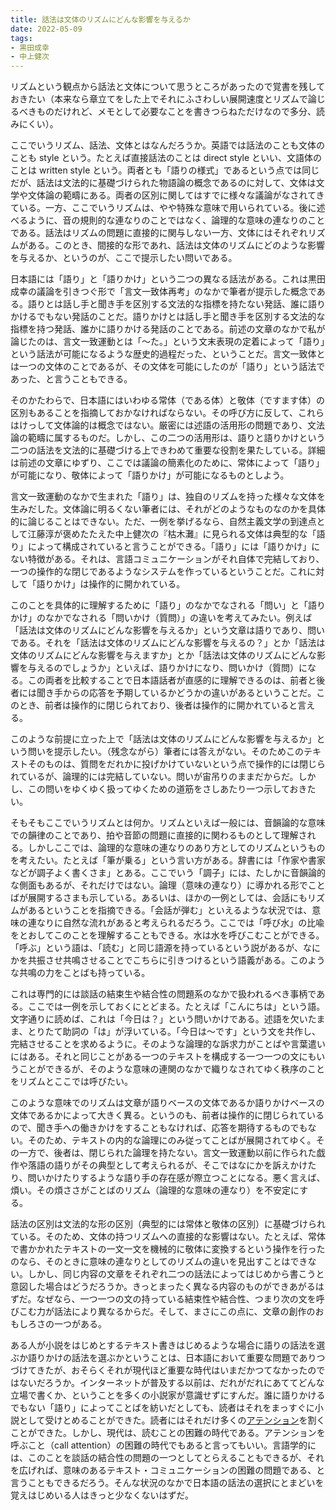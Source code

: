 ```yaml
---
title: 話法は文体のリズムにどんな影響を与えるか
date: 2022-05-09
tags:
- 黒田成幸
- 中上健次
---
```


リズムという観点から話法と文体について思うところがあったので覚書を残しておきたい（本来なら章立てをした上でそれにふさわしい展開速度とリズムで論じるべきものだけれど、メモとして必要なことを書きつらねただけなので多分、読みにくい）。

ここでいうリズム、話法、文体とはなんだろうか。英語では話法のことも文体のことも style という。たとえば直接話法のことは direct style といい、文語体のことは written style という。両者とも「語りの様式」であるという点では同じだが、話法は文法的に基礎づけられた物語論の概念であるのに対して、文体は文学や文体論の範疇にある。両者の区別に関してはすでに様々な議論がなされてきている。一方、ここでいうリズムは、やや特殊な意味で用いられている。後に述べるように、音の規則的な連なりのことではなく、論理的な意味の連なりのことである。話法はリズムの問題に直接的に関与しない一方、文体にはそれぞれリズムがある。このとき、間接的な形であれ、話法は文体のリズムにどのような影響を与えるか、というのが、ここで提示したい問いである。

日本語には「語り」と「語りかけ」という二つの異なる話法がある。これは黒田成幸の議論を引きつぐ形で「言文一致体再考」のなかで筆者が提示した概念である。語りとは話し手と聞き手を区別する文法的な指標を持たない発話、誰に語りかけるでもない発話のことだ。語りかけとは話し手と聞き手を区別する文法的な指標を持つ発話、誰かに語りかける発話のことである。前述の文章のなかで私が論じたのは、言文一致運動とは「〜た。」という文末表現の定着によって「語り」という話法が可能になるような歴史的過程だった、ということだ。言文一致体とは一つの文体のことであるが、その文体を可能にしたのが「語り」という話法であった、と言うこともできる。

そのかたわらで、日本語にはいわゆる常体（である体）と敬体（ですます体）の区別もあることを指摘しておかなければならない。その呼び方に反して、これらはけっして文体論的は概念ではない。厳密には述語の活用形の問題であり、文法論の範疇に属するものだ。しかし、この二つの活用形は、語りと語りかけという二つの話法を文法的に基礎づける上できわめて重要な役割を果たしている。詳細は前述の文章にゆずり、ここでは議論の簡素化のために、常体によって「語り」が可能になり、敬体によって「語りかけ」が可能になるものとしよう。

言文一致運動のなかで生まれた「語り」は、独自のリズムを持った様々な文体を生みだした。文体論に明るくない筆者には、それがどのようなものなのかを具体的に論じることはできない。ただ、一例を挙げるなら、自然主義文学の到達点として江藤淳が褒めたたえた中上健次の『枯木灘』に見られる文体は典型的な「語り」によって構成されていると言うことができる。「語り」には「語りかけ」にない特徴がある。それは、言語コミュニケーションがそれ自体で完結しており、一つの操作的な閉じであるようなシステムを作っているということだ。これに対して「語りかけ」は操作的に開かれている。

このことを具体的に理解するために「語り」のなかでなされる「問い」と「語りかけ」のなかでなされる「問いかけ（質問）」の違いを考えてみたい。例えば「話法は文体のリズムにどんな影響を与えるか」という文章は語りであり、問いである。それを「話法は文体のリズムにどんな影響を与えるの？」とか「話法は文体のリズムにどんな影響を与えますか」とか「話法は文体のリズムにどんな影響を与えるのでしょうか」といえば、語りかけになり、問いかけ（質問）になる。この両者を比較することで日本語話者が直感的に理解できるのは、前者と後者には聞き手からの応答を予期しているかどうかの違いがあるということだ。このとき、前者は操作的に閉じられており、後者は操作的に開かれていると言える。

このような前提に立った上で「話法は文体のリズムにどんな影響を与えるか」という問いを提示したい。（残念ながら）筆者には答えがない。そのためこのテキストそのものは、質問をだれかに投げかけていないという点で操作的には閉じられているが、論理的には完結していない。問いが宙吊りのままだからだ。しかし、この問いをゆくゆく扱ってゆくための道筋をさしあたり一つ示しておきたい。

そもそもここでいうリズムとは何か。リズムといえば一般には、音韻論的な意味での韻律のことであり、拍や音節の問題に直接的に関わるものとして理解される。しかしここでは、論理的な意味の連なりのあり方としてのリズムというものを考えたい。たとえば「筆が乗る」という言い方がある。辞書には「作家や書家などが調子よく書くさま」とある。ここでいう「調子」には、たしかに音韻論的な側面もあるが、それだけではない。論理（意味の連なり）に導かれる形でことばが展開するさまも示している。あるいは、ほかの一例としては、会話にもリズムがあるということを指摘できる。「会話が弾む」といえるような状況では、意味の連なりに自然な流れがあると考えられるだろう。ここでは「呼び水」の比喩をとおしてこのことを理解することもできる。水は水を呼びこむことができる。「呼ぶ」という語は、「読む」と同じ語源を持っているという説があるが、なにかを共振させ共鳴させることでこちらに引きつけるという語義がある。このような共鳴の力をことばも持っている。

これは専門的には談話の結束生や結合性の問題系のなかで扱われるべき事柄である。ここでは一例を示しておくにとどまる。たとえば「こんにちは」という語。文字通りに読めば、これは「今日は？」という問いかけである。述語を欠いたまま、とりたて助詞の「は」が浮いている。「今日は〜です」という文を共作し、完結させることを求めるように。そのような論理的な訴求力がことばや言葉遣いにはある。それと同じことがある一つのテキストを構成する一つ一つの文にもいうことができるが、そのような意味の連関のなかで織りなされてゆく秩序のことをリズムとここでは呼びたい。

このような意味でのリズムは文章が語りベースの文体であるか語りかけベースの文体であるかによって大きく異る。というのも、前者は操作的に閉じられているので、聞き手への働きかけをすることもなければ、応答を期待するものでもない。そのため、テキストの内的な論理にのみ従ってことばが展開されてゆく。その一方で、後者は、閉じられた論理を持たない。言文一致運動以前に作られた戯作や落語の語りがその典型として考えられるが、そこではなにかを訴えかけたり、問いかけたりするような語り手の存在感が際立つことになる。悪く言えば、煩い。その煩ささがことばのリズム（論理的な意味の連なり）を不安定にする。

話法の区別は文法的な形の区別（典型的には常体と敬体の区別）に基礎づけられている。そのため、文体の持つリズムへの直接的な影響はない。たとえば、常体で書かかれたテキストの一文一文を機械的に敬体に変換するという操作を行ったのなら、そのときに意味の連なりとしてのリズムの違いを見出すことはできない。しかし、同じ内容の文章をそれぞれ二つの話法によってはじめから書こうと意図した場合はどうだろうか。きっとまったく異なる内容のものができあがるはずだ。なぜなら、一つ一つの文の持っている結束性や結合性、つまり次の文を呼びこむ力が話法により異なるからだ。そして、まさにこの点に、文章の創作のおもしろさの一つがある。

ある人が小説をはじめとするテキスト書きはじめるような場合に語りの話法を選ぶか語りかけの話法を選ぶかということは、日本語において重要な問題でありつづけてきたが、おそらくそれが現代ほど重要な時代はいまだかつてなかったのではないだろうか。インターネットが普及する以前は、だれがだれにあててどんな立場で書くか、ということを多くの小説家が意識せずにすんだ。誰に語りかけるでもない「語り」によってことばを紡いだとしても、読者はそれをまっすぐに小説として受けとめることができた。読者にはそれだけ多くの[アテンション](https://web.archive.org/web/20230206061439/https://www.socionarratology.com/?p=351)を割くことができた。しかし、現代は、読むことの困難の時代である。アテンションを呼ぶこと（call attention）の困難の時代でもあると言ってもいい。言語学的には、このことを談話の結合性の問題の一つとしてとらえることもできるが、それを広げれば、意味のあるテキスト・コミュニケーションの困難の問題である、と言うこともできるだろう。そんな状況のなかで日本語の話法の選択にとまどいを覚えはじめいる人はきっと少なくないはずだ。